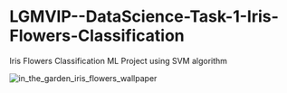# LGMVIP--DataScience-Task-1-Iris-Flowers-Classification
Iris Flowers Classification ML Project using SVM algorithm

![in_the_garden_iris_flowers_wallpaper](https://github.com/AdhamAbdo/LGMVIP--DataScience-Task-1-Iris-Flowers-Classification/assets/74153630/279f250a-6947-49b7-9465-d7cb9c224106)
